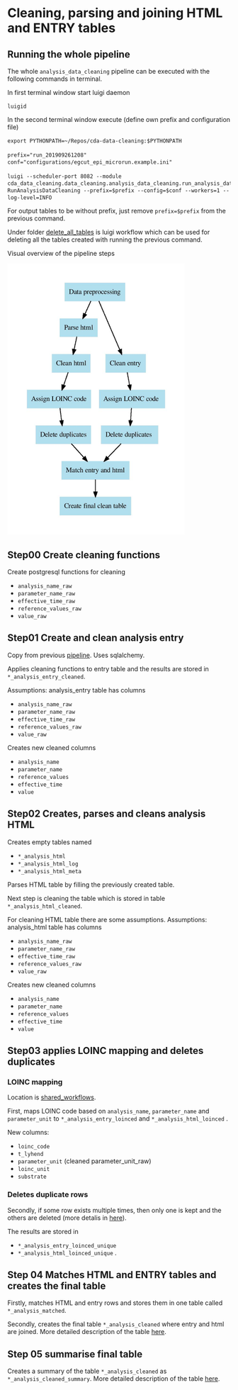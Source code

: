 # Cleaning, parsing and joining HTML and ENTRY tables

## Running the whole pipeline

The whole `analysis_data_cleaning` pipeline can be executed with the following commands in terminal.

In first terminal window start luigi daemon
```
luigid
```

In the second terminal window execute (define own prefix and configuration file)
```
export PYTHONPATH=~/Repos/cda-data-cleaning:$PYTHONPATH

prefix="run_201909261208"
conf="configurations/egcut_epi_microrun.example.ini"

luigi --scheduler-port 8082 --module cda_data_cleaning.data_cleaning.analysis_data_cleaning.run_analysis_data_cleaning RunAnalysisDataCleaning --prefix=$prefix --config=$conf --workers=1 --log-level=INFO
```
For output tables to be without prefix, just remove ```prefix=$prefix``` from the previous command.

Under folder [delete_all_tables](https://git.stacc.ee/project4/cda-data-cleaning/tree/master/cda_data_cleaning/data_cleaning/analysis_data_cleaning/delete_all_tables)
is luigi workflow which can be used for deleting all the tables created with running the previous command.

Visual overview of the pipeline steps

<img src="pipeline_image.jpg" alt="drawing" width="400"/>

## Step00 Create cleaning functions
Create postgresql functions for cleaning
- `analysis_name_raw`
- `parameter_name_raw `
- `effective_time_raw`
- `reference_values_raw`
- `value_raw`



## Step01 Create and clean analysis entry

Copy from previous [pipeline](https://git.stacc.ee/project4/cda-data-cleaning/blob/master/analysis_html_parsing/step01_create_entry_table.py). Uses sqlalchemy. 


Applies cleaning functions to entry table and
the results are stored in `*_analysis_entry_cleaned`.

Assumptions: analysis_entry table has columns
- `analysis_name_raw`
- `parameter_name_raw `
- `effective_time_raw`
- `reference_values_raw`  
- `value_raw`

Creates new cleaned columns
- `analysis_name`
-  `parameter_name` 
- `reference_values`
-  `effective_time`
-  `value`


## Step02 Creates, parses and cleans analysis HTML

Creates empty tables named
* `*_analysis_html`
* `*_analysis_html_log ` 
* `*_analysis_html_meta `  

Parses HTML table by filling the previously created table.

Next step is cleaning the table which is stored in table 
`*_analysis_html_cleaned`.

For cleaning HTML table there are some assumptions.
Assumptions: analysis_html table has columns
- `analysis_name_raw`
- `parameter_name_raw `
- `effective_time_raw`
- `reference_values_raw`  
- `value_raw`

Creates new cleaned columns
- `analysis_name`
-  `parameter_name` 
- `reference_values`
-  `effective_time`
-  `value`


## Step03 applies LOINC mapping and deletes duplicates

### LOINC mapping 
Location is [shared_workflows](https://git.stacc.ee/project4/cda-data-cleaning/tree/master/cda_data_cleaning/shared_workflows/loinc_cleaning).

First, maps LOINC code based on `analysis_name`,
`parameter_name` and `parameter_unit` 
to `*_analysis_entry_loinced` and `*_analysis_html_loinced` .

New columns:
- `loinc_code`
- `t_lyhend`
- `parameter_unit` (cleaned parameter_unit_raw)
- `loinc_unit`
- `substrate`


### Deletes duplicate rows
Secondly, if some row exists multiple times, then only one is kept and the others are deleted (more detalis in [here](https://git.stacc.ee/project4/cda-data-cleaning/tree/master/cda_data_cleaning/data_cleaning/analysis_data_cleaning/step03_delete_duplicates)).

The results are stored in
 * `*_analysis_entry_loinced_unique`
* `*_analysis_html_loinced_unique` .

## Step 04 Matches HTML and ENTRY tables and creates the final table

Firstly, matches HTML and entry rows and stores them in one table called  `*_analysis_matched`.

Secondly, creates the final table  `*_analysis_cleaned` where entry and html are joined. More detailed description of the table [here](https://git.stacc.ee/project4/cda-data-cleaning/tree/master/cda_data_cleaning/data_cleaning/analysis_data_cleaning/step04_match_entry_and_html).

## Step 05 summarise final table

Creates a summary of the table `*_analysis_cleaned`
as `*_analysis_cleaned_summary`.
More detailed description of the table [here](https://git.stacc.ee/project4/cda-data-cleaning/tree/master/cda_data_cleaning/data_cleaning/analysis_data_cleaning/step05_summarise).
